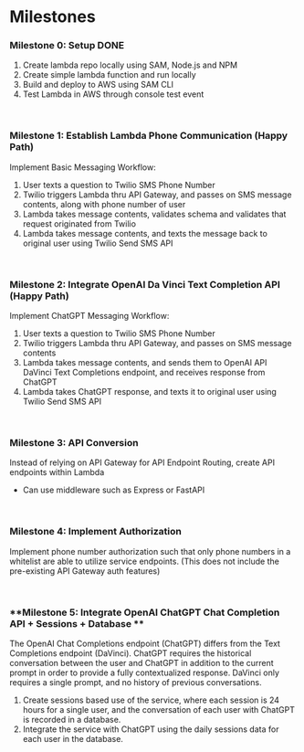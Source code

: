 # **Milestones** 



### **Milestone 0: Setup** DONE

1. Create lambda repo locally using SAM, Node.js and NPM
2. Create simple lambda function and run locally
3. Build and deploy to AWS using SAM CLI
4. Test Lambda in AWS through console test event

&nbsp;

### **Milestone 1: Establish Lambda Phone Communication (Happy Path)**

  Implement Basic Messaging Workflow: 
  1. User texts a question to Twilio SMS Phone Number
  2. Twilio triggers Lambda thru API Gateway, and passes on SMS message contents, along with phone number of user
  3. Lambda takes message contents, validates schema and validates that request originated from Twilio
  4. Lambda takes message contents, and texts the message back to original user using Twilio Send SMS API

&nbsp;


### **Milestone 2: Integrate OpenAI Da Vinci Text Completion API (Happy Path)**

Implement ChatGPT Messaging Workflow:
  1. User texts a question to Twilio SMS Phone Number
  2. Twilio triggers Lambda thru API Gateway, and passes on SMS message contents
  3. Lambda takes message contents, and sends them to OpenAI API DaVinci Text Completions endpoint, and receives response from ChatGPT
  4. Lambda takes ChatGPT response, and texts it to original user using Twilio Send SMS API

&nbsp;

### **Milestone 3: API Conversion**

Instead of relying on API Gateway for API Endpoint Routing, create API endpoints within Lambda
- Can use middleware such as Express or FastAPI

&nbsp;

### **Milestone 4: Implement Authorization**

Implement phone number authorization such that only phone numbers in a whitelist are able to utilize service endpoints. (This does not include the pre-existing API Gateway auth features)

&nbsp;


### **Milestone 5: Integrate OpenAI ChatGPT Chat Completion API + Sessions + Database **

The OpenAI Chat Completions endpoint (ChatGPT) differs from the Text Completions endpoint (DaVinci). ChatGPT requires the historical conversation between the user and ChatGPT in addition to the current prompt in order to provide a fully contextualized response. DaVinci only requires a single prompt, and no history of previous conversations. 
1. Create sessions based use of the service, where each session is 24 hours for a single user, and the conversation of each user with ChatGPT is recorded in a database. 
2. Integrate the service with ChatGPT using the daily sessions data for each user in the database. 

&nbsp;

